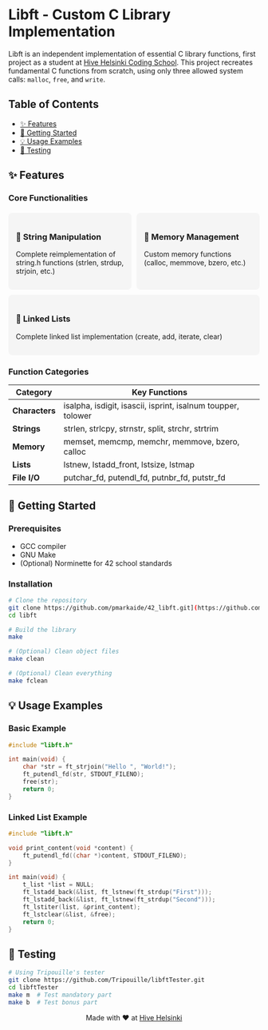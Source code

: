 # Libft - Custom C Library Implementation



Libft is an independent implementation of essential C library functions, first project as a student at [Hive Helsinki Coding School](https://www.hive.fi/en/). This project recreates fundamental C functions from scratch, using only three allowed system calls: `malloc`, `free`, and `write`.

## Table of Contents
- [✨ Features](#features)
- [🚀 Getting Started](#getting-started)
- [💡 Usage Examples](#usage-examples)
- [🧪 Testing](#testing)

## ✨ Features

### Core Functionalities
<div style="display: flex; flex-wrap: wrap; gap: 10px; margin: 20px 0;">
  <div style="flex: 1; min-width: 200px; background: #f5f5f5; padding: 15px; border-radius: 8px;">
    <h3>📝 String Manipulation</h3>
    <p>Complete reimplementation of string.h functions (strlen, strdup, strjoin, etc.)</p>
  </div>
  <div style="flex: 1; min-width: 200px; background: #f5f5f5; padding: 15px; border-radius: 8px;">
    <h3>🧠 Memory Management</h3>
    <p>Custom memory functions (calloc, memmove, bzero, etc.)</p>
  </div>
  <div style="flex: 1; min-width: 200px; background: #f5f5f5; padding: 15px; border-radius: 8px;">
    <h3>🔗 Linked Lists</h3>
    <p>Complete linked list implementation (create, add, iterate, clear)</p>
  </div>
</div>

### Function Categories
| Category        | Key Functions                          |
|-----------------|----------------------------------------|
| **Characters**  | isalpha, isdigit, isascii, isprint, isalnum toupper, tolower    |
| **Strings**     | strlen, strlcpy, strnstr, split, strchr, strtrim      |
| **Memory**      | memset, memcmp, memchr, memmove, bzero, calloc       |
| **Lists**       | lstnew, lstadd_front, lstsize, lstmap |
| **File I/O**    | putchar_fd, putendl_fd, putnbr_fd, putstr_fd     |

## 🚀 Getting Started

### Prerequisites
- GCC compiler
- GNU Make
- (Optional) Norminette for 42 school standards

### Installation
```bash
# Clone the repository
git clone https://github.com/pmarkaide/42_libft.git](https://github.com/DariaLyt/libft.git
cd libft

# Build the library
make

# (Optional) Clean object files
make clean

# (Optional) Clean everything
make fclean
```
## 💡 Usage Examples

### Basic Example
```c
#include "libft.h"

int main(void) {
    char *str = ft_strjoin("Hello ", "World!");
    ft_putendl_fd(str, STDOUT_FILENO);
    free(str);
    return 0;
}
```

### Linked List Example
```c
#include "libft.h"

void print_content(void *content) {
    ft_putendl_fd((char *)content, STDOUT_FILENO);
}

int main(void) {
    t_list *list = NULL;
    ft_lstadd_back(&list, ft_lstnew(ft_strdup("First")));
    ft_lstadd_back(&list, ft_lstnew(ft_strdup("Second")));
    ft_lstiter(list, &print_content);
    ft_lstclear(&list, &free);
    return 0;
}
```

## 🧪 Testing
```bash
# Using Tripouille's tester
git clone https://github.com/Tripouille/libftTester.git
cd libftTester
make m  # Test mandatory part
make b  # Test bonus part
```
<p align="center"> Made with ❤️ at <a href="https://www.hive.fi/en/">Hive Helsinki</a> </p>
